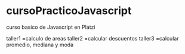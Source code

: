 # cursoPracticoJavascript
curso basico de Javascript en Platzi

taller1 =calculo de areas
taller2 =calcular descuentos
taller3 =calcular promedio, mediana y moda